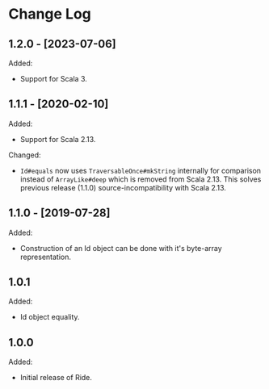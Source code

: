 # Change Log


## 1.2.0 - [2023-07-06]

Added:

- Support for Scala 3.


## 1.1.1 - [2020-02-10]

Added:

- Support for Scala 2.13.

Changed:

- `Id#equals` now uses `TraversableOnce#mkString` internally for comparison
instead of `ArrayLike#deep` which is removed from Scala 2.13.
This solves previous release (1.1.0) source-incompatibility with Scala 2.13.


## 1.1.0 - [2019-07-28]

Added:

- Construction of an Id object can be done with it's byte-array representation.


## 1.0.1

Added:

- Id object equality.



## 1.0.0

Added:

- Initial release of Ride.
